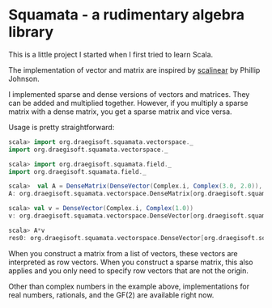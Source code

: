 # Squamata - a rudimentary algebra library

This is a little project I started when I first tried to learn Scala. 

The implementation of vector and matrix are inspired by [scalinear](http://letstalkdata.com/2015/07/introduction-scalinear-0-1-a-simple-linear-algebra-library-for-scala/) by Phillip Johnson.

I implemented sparse and dense versions of vectors and matrices. They can be added and multiplied together. However,
if you multiply a sparse matrix with a dense matrix, you get a sparse matrix and vice versa.

Usage is pretty straightforward:
```scala
scala> import org.draegisoft.squamata.vectorspace._
import org.draegisoft.squamata.vectorspace._

scala> import org.draegisoft.squamata.field._
import org.draegisoft.squamata.field._

scala>  val A = DenseMatrix(DenseVector(Complex.i, Complex(3.0, 2.0)), DenseVector(Complex(1.0,1.0), Complex(0.0)))
A: org.draegisoft.squamata.vectorspace.DenseMatrix[org.draegisoft.squamata.field.Complex] = [[i, 3.0+2.0*i], [1.0+1.0*i, 0.0]]

scala> val v = DenseVector(Complex.i, Complex(1.0))
v: org.draegisoft.squamata.vectorspace.DenseVector[org.draegisoft.squamata.field.Complex] = [i, 1.0]

scala> A*v
res0: org.draegisoft.squamata.vectorspace.DenseVector[org.draegisoft.squamata.field.Complex] = [2.0+2.0*i, -1.0+1.0*i]
```
When you construct a matrix from a list of vectors, these vectors are interpreted as row vectors. 
When you construct a sparse matrix, this also applies and you only need to specify row vectors that are not the origin.

Other than complex numbers in the example above, implementations for real numbers, rationals, and the GF(2) 
are available right now.

